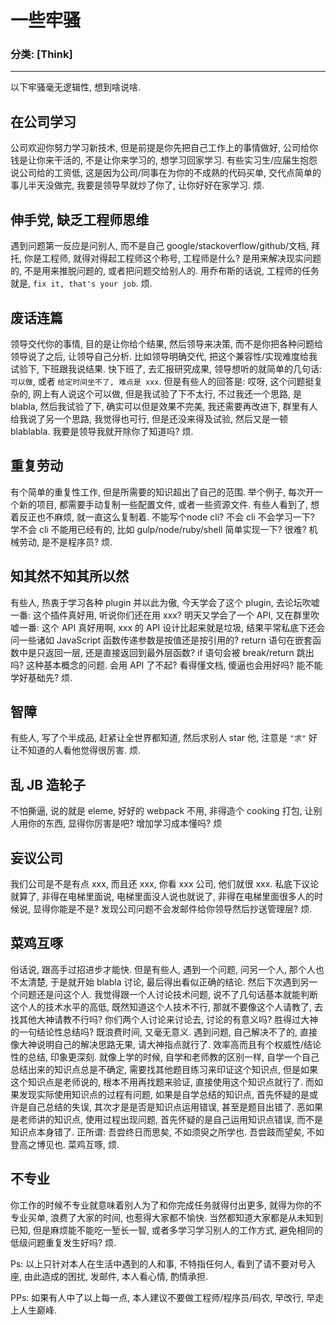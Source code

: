 # 一些牢骚
### 分类: [Think]
---

以下牢骚毫无逻辑性, 想到啥说啥.

## 在公司学习

公司欢迎你努力学习新技术, 但是前提是你先把自己工作上的事情做好, 公司给你钱是让你来干活的, 不是让你来学习的, 想学习回家学习. 有些实习生/应届生抱怨说公司给的工资低, 这是因为公司/同事在为你的不成熟的代码买单, 交代点简单的事儿半天没做完, 我要是领导早就炒了你了, 让你好好在家学习. 烦.

## 伸手党, 缺乏工程师思维

遇到问题第一反应是问别人, 而不是自己 google/stackoverflow/github/文档, 拜托, 你是工程师, 就得对得起工程师这个称号, 工程师是什么? 是用来解决现实问题的, 不是用来推脱问题的, 或者把问题交给别人的. 用乔布斯的话说, 工程师的任务就是, `fix it, that's your job`. 烦.

## 废话连篇

领导交代你的事情, 目的是让你给个结果, 然后领导来决策, 而不是你把各种问题给领导说了之后, 让领导自己分析. 比如领导明确交代, 把这个兼容性/实现难度给我试验下, 下班跟我说结果. 快下班了, 去汇报研究成果, 领导想听的就简单的几句话: `可以做`, 或者 `给定时间坐不了, 难点是 xxx`. 但是有些人的回答是: 哎呀, 这个问题挺复杂的, 网上有人说这个可以做, 但是我试验了下不太行, 不过我还一个思路, 是 blabla, 然后我试验了下, 确实可以但是效果不完美, 我还需要再改进下, 群里有人给我说了另一个思路, 我觉得也可行, 但是还没来得及试验, 然后又是一顿 blablabla. 我要是领导我就开除你了知道吗? 烦.

## 重复劳动

有个简单的重复性工作, 但是所需要的知识超出了自己的范围. 举个例子, 每次开一个新的项目, 都需要手动复制一些配置文件, 或者一些资源文件. 有些人看到了, 想着反正也不麻烦, 就一直这么复制着. 不能写个node cli? 不会 cli 不会学习一下? 学不会 cli 不能用已经有的, 比如 gulp/node/ruby/shell 简单实现一下? 很难? 机械劳动, 是不是程序员? 烦.

## 知其然不知其所以然

有些人, 热衷于学习各种 plugin 并以此为傲, 今天学会了这个 plugin, 去论坛吹嘘一番: 这个插件真好用, 听说你们还在用 xxx? 明天又学会了一个 API, 又在群里吹嘘一番: 这个 API 真好用啊, xxx 的 API 设计比起来就是垃圾, 结果平常私底下还会问一些诸如 JavaScript 函数传递参数是按值还是按引用的? return 语句在嵌套函数中是只返回一层, 还是直接返回到最外层函数? if 语句会被 break/return 跳出吗? 这种基本概念的问题. 会用 API 了不起? 看得懂文档, 傻逼也会用好吗? 能不能学好基础先? 烦.

## 智障

有些人, 写了个半成品, 赶紧让全世界都知道, 然后求别人 star 他, 注意是 `"求"` 好让不知道的人看他觉得很厉害. 烦.

## 乱 JB 造轮子

不怕撕逼, 说的就是 eleme, 好好的 webpack 不用, 非得造个 cooking 打包, 让别人用你的东西, 显得你厉害是吧? 增加学习成本懂吗? 烦

## 妄议公司

我们公司是不是有点 xxx, 而且还 xxx, 你看 xxx 公司, 他们就很 xxx. 私底下议论就算了, 非得在电梯里面说, 电梯里面没人说也就说了, 非得在电梯里面很多人的时候说, 显得你能是不是? 发现公司问题不会发邮件给你领导然后抄送管理层? 烦.

## 菜鸡互啄

俗话说, 跟高手过招进步才能快. 但是有些人, 遇到一个问题, 问另一个人, 那个人也不太清楚, 于是就开始 blabla 讨论, 最后得出看似正确的结论. 然后下次遇到另一个问题还是问这个人. 我觉得跟一个人讨论技术问题, 说不了几句话基本就能判断这个人的技术水平的高低, 既然知道这个人技术不行, 那就不要像这个人请教了, 去找其他大神请教不行吗? 你们两个人讨论来讨论去, 讨论的有意义吗? 胜得过大神的一句结论性总结吗? 既浪费时间, 又毫无意义. 遇到问题, 自己解决不了的, 直接像大神说明自己的解决思路无果, 请大神指点就行了. 效率高而且有个权威性/结论性的总结, 印象更深刻. 就像上学的时候, 自学和老师教的区别一样, 自学一个自己总结出来的知识点总是不确定, 需要找其他题目练习来印证这个知识点, 但是如果这个知识点是老师说的, 根本不用再找题来验证, 直接使用这个知识点就行了. 而如果发现实际使用知识点的过程有问题, 如果是自学总结的知识点, 首先怀疑的是或许是自己总结的失误, 其次才是是否是知识点运用错误, 甚至是题目出错了. 恶如果是老师讲的知识点, 使用过程出现问题, 首先怀疑的是自己运用知识点错误, 而不是知识点本身错了. 正所谓: 吾尝终日而思矣, 不如须臾之所学也. 吾尝跂而望矣, 不如登高之博见也. 菜鸡互啄, 烦.

## 不专业

你工作的时候不专业就意味着别人为了和你完成任务就得付出更多, 就得为你的不专业买单, 浪费了大家的时间, 也惹得大家都不愉快. 当然都知道大家都是从未知到已知, 但是麻烦能不能吃一堑长一智, 或者多学习学习别人的工作方式, 避免相同的低级问题重复发生好吗? 烦.

Ps: 以上只针对本人在生活中遇到的人和事, 不特指任何人, 看到了请不要对号入座, 由此造成的困扰, 发邮件, 本人看心情, 酌情承担.

PPs: 如果有人中了以上每一点, 本人建议不要做工程师/程序员/码农, 早改行, 早走上人生巅峰.













